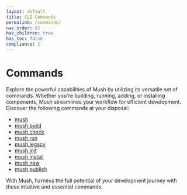 ```yaml
---
layout: default
title: CLI Commands
permalink: /commands/
nav_order: 02
has_children: true
has_toc: false
compliance: 1
---
```


# Commands

Explore the powerful capabilities of Mush by utilizing its versatile set of commands. 
Whether you're building, running, adding, or installing components, Mush streamlines your workflow 
for efficient development. Discover the following commands at your disposal:

- [mush](commands/mush.md)
- [mush build](commands/mush-build.md)
- [mush check](commands/mush-check.md)
- [mush run](commands/mush-run.md)
- [mush legacy](commands/mush-legacy.md)
- [mush init](commands/mush-init.md)
- [mush install](commands/mush-install.md)
- [mush new](commands/mush-new.md)
- [mush publish](commands/mush-publish.md)

With Mush, harness the full potential of your development journey with these intuitive and essential commands.

